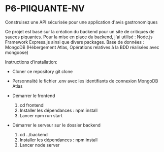 # P6-PIIQUANTE-NV
Construisez une API sécurisée pour une application d'avis gastronomiques

Ce projet est basé sur la création du backend pour un site de critiques de sauces piquantes.
Pour la mise en place du backend, j'ai utilisé  :
  Node.js 
  Framework Express.js ainsi que divers packages.
  Base de données : MongoDB (Hébergement Atlas, Opérations relatives à la BDD réalisées avec mongoose)
  

Instructions d'installation:

- Cloner ce repository 
git clone

- Personnalité le fichier .env avec les identifiants de connexion MongoDB Atlas

- Démarrer le frontend
  1) cd frontend 
  2) Installer les dépendances : npm install
  3) Lancer npm run start

- Démarrer le serveur sur le dossier backend
  1) cd ../backend
  2) Installer les dépendances : npm install
  3) Lancer node server
     

